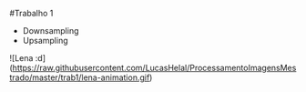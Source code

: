 #Trabalho 1
 * Downsampling
 * Upsampling

![Lena :d] (https://raw.githubusercontent.com/LucasHelal/ProcessamentoImagensMestrado/master/trab1/lena-animation.gif)

